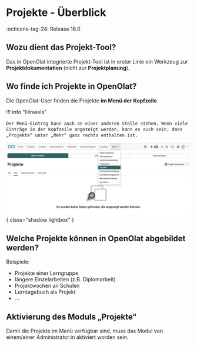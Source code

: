 # Projekte - Überblick

:octicons-tag-24: Release 18.0

## Wozu dient das Projekt-Tool?

Das in OpenOlat integrierte Projekt-Tool ist in erster Linie ein Werkzeug zur **Projektdokumentation** (nicht zur **Projektplanung**).


## Wo finde ich Projekte in OpenOlat?

Die OpenOlat-User finden die Projekte **im Menü der Kopfzeile**. 

!!! info "Hinweis"

    Der Menü-Eintrag kann auch an einer anderen Stelle stehen. Wenn viele Einträge in der Kopfzeile angezeigt werden, kann es auch sein, dass „Projekte“ unter „Mehr“ ganz rechts enthalten ist.

![projekte_hauptmenue_v1_de.png](assets/projekte_hauptmenue_v1_de.png){ class="shadow lightbox" }

## Welche Projekte können in OpenOlat abgebildet werden?

Beispiele:

* Projekte einer Lerngruppe
* längere Einzelarbeiten (z.B. Diplomarbeit)
* Projektwochen an Schulen
* Lerntagebuch als Projekt
* …

## Aktivierung des Moduls „Projekte“

Damit die Projekte im Menü verfügbar sind, muss das Modul von einem/einer Administrator:in aktiviert worden sein.